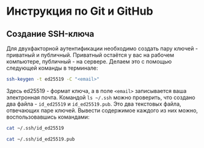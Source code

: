 # **Инструкция по Git и GitHub** #

## **Создание SSH-ключа** ##

Для двухфакторной аутентификации необходимо создать пару ключей - приватный и публичный. Приватный остаётся у вас на рабочем  компьютере, публичный - на сервере. Делаем это с помощью следующей команды в терминале:

```bash
ssh-keygen -t ed25519 -C "<email>"
```

Здесь ed25519 - формат ключа, а в поле `<email>` записывается ваша электронная почта.
Командой `ls ~/.ssh` можно проверить, что создано два файла - `id_ed25519` и `id_ed25519.pub`. Это два текстовых файла,
отвечающих паре ключей. Вывести содержимое каждого из них можно, воспользовавшись командами: 

```bash
cat ~/.ssh/id_ed25519
```
```bash
cat ~/.ssh/id_ed25519.pub
```